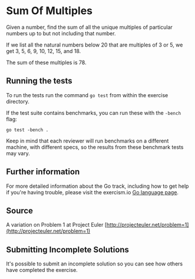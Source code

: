 # Sum Of Multiples

Given a number, find the sum of all the unique multiples of particular numbers up to
but not including that number.

If we list all the natural numbers below 20 that are multiples of 3 or 5,
we get 3, 5, 6, 9, 10, 12, 15, and 18.

The sum of these multiples is 78.

## Running the tests

To run the tests run the command `go test` from within the exercise directory.

If the test suite contains benchmarks, you can run these with the `-bench`
flag:

    go test -bench .

Keep in mind that each reviewer will run benchmarks on a different machine, with
different specs, so the results from these benchmark tests may vary.

## Further information

For more detailed information about the Go track, including how to get help if
you're having trouble, please visit the exercism.io [Go language page](http://exercism.io/languages/go/about).

## Source

A variation on Problem 1 at Project Euler [http://projecteuler.net/problem=1](http://projecteuler.net/problem=1)

## Submitting Incomplete Solutions
It's possible to submit an incomplete solution so you can see how others have completed the exercise.
